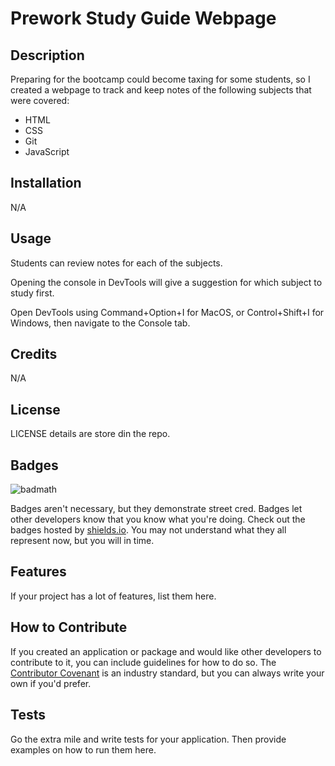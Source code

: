 # Prework Study Guide Webpage

## Description

Preparing for the bootcamp could become taxing for some students, so I created a webpage to track and keep notes of the following subjects that were covered:

- HTML
- CSS
- Git
- JavaScript

## Installation

N/A

## Usage

Students can review notes for each of the subjects.

Opening the console in DevTools will give a suggestion for which subject to study first.

Open DevTools using Command+Option+I for MacOS, or Control+Shift+I for Windows, then navigate to the Console tab.

## Credits

N/A

## License

LICENSE details are store din the repo.

## Badges

![badmath](https://img.shields.io/github/languages/top/nielsenjared/badmath)

Badges aren't necessary, but they demonstrate street cred. Badges let other developers know that you know what you're doing. Check out the badges hosted by [shields.io](https://shields.io/). You may not understand what they all represent now, but you will in time.

## Features

If your project has a lot of features, list them here.

## How to Contribute

If you created an application or package and would like other developers to contribute to it, you can include guidelines for how to do so. The [Contributor Covenant](https://www.contributor-covenant.org/) is an industry standard, but you can always write your own if you'd prefer.

## Tests

Go the extra mile and write tests for your application. Then provide examples on how to run them here.